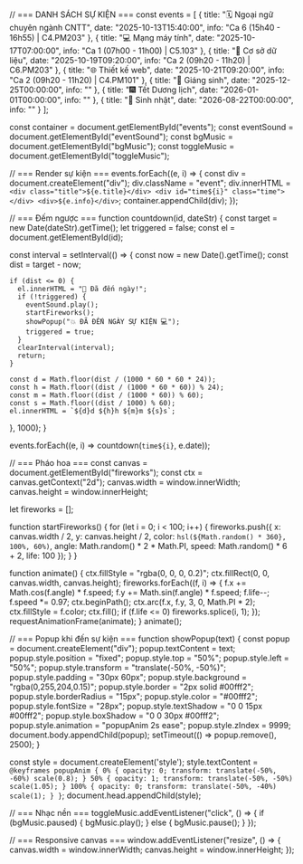 // === DANH SÁCH SỰ KIỆN ===
const events = [
  { title: "🗓️ Ngoại ngữ chuyên ngành CNTT", date: "2025-10-13T15:40:00", info: "Ca 6 (15h40 - 16h55) | C4.PM203" },
  { title: "💻 Mạng máy tính", date: "2025-10-17T07:00:00", info: "Ca 1 (07h00 - 11h00) | C5.103" },
  { title: "🧩 Cơ sở dữ liệu", date: "2025-10-19T09:20:00", info: "Ca 2 (09h20 - 11h20) | C6.PM203" },
  { title: "🌐 Thiết kế web", date: "2025-10-21T09:20:00", info: "Ca 2 (09h20 - 11h20) | C4.PM101" },
  { title: "🎄 Giáng sinh", date: "2025-12-25T00:00:00", info: "" },
  { title: "🎆 Tết Dương lịch", date: "2026-01-01T00:00:00", info: "" },
  { title: "🎂 Sinh nhật", date: "2026-08-22T00:00:00", info: "" }
];

const container = document.getElementById("events");
const eventSound = document.getElementById("eventSound");
const bgMusic = document.getElementById("bgMusic");
const toggleMusic = document.getElementById("toggleMusic");

// === Render sự kiện ===
events.forEach((e, i) => {
  const div = document.createElement("div");
  div.className = "event";
  div.innerHTML = `
    <div class="title">${e.title}</div>
    <div id="time${i}" class="time"></div>
    <div>${e.info}</div>
  `;
  container.appendChild(div);
});

// === Đếm ngược ===
function countdown(id, dateStr) {
  const target = new Date(dateStr).getTime();
  let triggered = false;
  const el = document.getElementById(id);

  const interval = setInterval(() => {
    const now = new Date().getTime();
    const dist = target - now;

    if (dist <= 0) {
      el.innerHTML = "🎉 Đã đến ngày!";
      if (!triggered) {
        eventSound.play();
        startFireworks();
        showPopup("💥 ĐÃ ĐẾN NGÀY SỰ KIỆN 💻");
        triggered = true;
      }
      clearInterval(interval);
      return;
    }

    const d = Math.floor(dist / (1000 * 60 * 60 * 24));
    const h = Math.floor((dist / (1000 * 60 * 60)) % 24);
    const m = Math.floor((dist / (1000 * 60)) % 60);
    const s = Math.floor((dist / 1000) % 60);
    el.innerHTML = `${d}d ${h}h ${m}m ${s}s`;
  }, 1000);
}

events.forEach((e, i) => countdown(`time${i}`, e.date));

// === Pháo hoa ===
const canvas = document.getElementById("fireworks");
const ctx = canvas.getContext("2d");
canvas.width = window.innerWidth;
canvas.height = window.innerHeight;

let fireworks = [];

function startFireworks() {
  for (let i = 0; i < 100; i++) {
    fireworks.push({
      x: canvas.width / 2,
      y: canvas.height / 2,
      color: `hsl(${Math.random() * 360}, 100%, 60%)`,
      angle: Math.random() * 2 * Math.PI,
      speed: Math.random() * 6 + 2,
      life: 100
    });
  }
}

function animate() {
  ctx.fillStyle = "rgba(0, 0, 0, 0.2)";
  ctx.fillRect(0, 0, canvas.width, canvas.height);
  fireworks.forEach((f, i) => {
    f.x += Math.cos(f.angle) * f.speed;
    f.y += Math.sin(f.angle) * f.speed;
    f.life--;
    f.speed *= 0.97;
    ctx.beginPath();
    ctx.arc(f.x, f.y, 3, 0, Math.PI * 2);
    ctx.fillStyle = f.color;
    ctx.fill();
    if (f.life <= 0) fireworks.splice(i, 1);
  });
  requestAnimationFrame(animate);
}
animate();

// === Popup khi đến sự kiện ===
function showPopup(text) {
  const popup = document.createElement("div");
  popup.textContent = text;
  popup.style.position = "fixed";
  popup.style.top = "50%";
  popup.style.left = "50%";
  popup.style.transform = "translate(-50%, -50%)";
  popup.style.padding = "30px 60px";
  popup.style.background = "rgba(0,255,204,0.15)";
  popup.style.border = "2px solid #00fff2";
  popup.style.borderRadius = "15px";
  popup.style.color = "#00fff2";
  popup.style.fontSize = "28px";
  popup.style.textShadow = "0 0 15px #00fff2";
  popup.style.boxShadow = "0 0 30px #00fff2";
  popup.style.animation = "popupAnim 2s ease";
  popup.style.zIndex = 9999;
  document.body.appendChild(popup);
  setTimeout(() => popup.remove(), 2500);
}

const style = document.createElement('style');
style.textContent = `
@keyframes popupAnim {
  0% { opacity: 0; transform: translate(-50%, -60%) scale(0.8); }
  50% { opacity: 1; transform: translate(-50%, -50%) scale(1.05); }
  100% { opacity: 0; transform: translate(-50%, -40%) scale(1); }
}`;
document.head.appendChild(style);

// === Nhạc nền ===
toggleMusic.addEventListener("click", () => {
  if (bgMusic.paused) {
    bgMusic.play();
  } else {
    bgMusic.pause();
  }
});


// === Responsive canvas ===
window.addEventListener("resize", () => {
  canvas.width = window.innerWidth;
  canvas.height = window.innerHeight;
});
